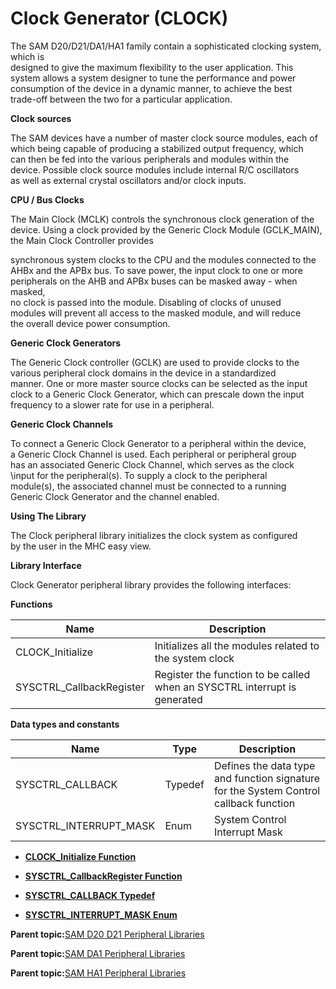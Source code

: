 # Clock Generator \(CLOCK\)

The SAM D20/D21/DA1/HA1 family contain a sophisticated clocking system, which is<br />designed to give the maximum flexibility to the user application. This<br />system allows a system designer to tune the performance and power<br />consumption of the device in a dynamic manner, to achieve the best<br />trade-off between the two for a particular application.

**Clock sources**

The SAM devices have a number of master clock source modules, each of<br />which being capable of producing a stabilized output frequency, which<br />can then be fed into the various peripherals and modules within the<br />device. Possible clock source modules include internal R/C oscillators<br />as well as external crystal oscillators and/or clock inputs.

**CPU / Bus Clocks**

The Main Clock \(MCLK\) controls the synchronous clock generation of the<br />device. Using a clock provided by the Generic Clock Module \(GCLK\_MAIN\),<br />the Main Clock Controller provides

synchronous system clocks to the CPU and the modules connected to the<br />AHBx and the APBx bus. To save power, the input clock to one or more<br />peripherals on the AHB and APBx buses can be masked away - when masked,<br />no clock is passed into the module. Disabling of clocks of unused<br />modules will prevent all access to the masked module, and will reduce<br />the overall device power consumption.

**Generic Clock Generators**

The Generic Clock controller \(GCLK\) are used to provide clocks to the<br />various peripheral clock domains in the device in a standardized<br />manner. One or more master source clocks can be selected as the input<br />clock to a Generic Clock Generator, which can prescale down the input<br />frequency to a slower rate for use in a peripheral.

**Generic Clock Channels**

To connect a Generic Clock Generator to a peripheral within the device,<br />a Generic Clock Channel is used. Each peripheral or peripheral group<br />has an associated Generic Clock Channel, which serves as the clock<br />\\input for the peripheral\(s\). To supply a clock to the peripheral<br />module\(s\), the associated channel must be connected to a running<br />Generic Clock Generator and the channel enabled.

**Using The Library**

The Clock peripheral library initializes the clock system as configured<br />by the user in the MHC easy view.

**Library Interface**

Clock Generator peripheral library provides the following interfaces:

**Functions**

|Name|Description|
|----|-----------|
|CLOCK\_Initialize|Initializes all the modules related to the system clock|
|SYSCTRL\_CallbackRegister|Register the function to be called when an SYSCTRL interrupt is generated|

**Data types and constants**

|Name|Type|Description|
|----|----|-----------|
|SYSCTRL\_CALLBACK|Typedef|Defines the data type and function signature for the System Control callback function|
|SYSCTRL\_INTERRUPT\_MASK|Enum|System Control Interrupt Mask|

-   **[CLOCK\_Initialize Function](GUID-B20B7C1D-72D7-48F2-BF71-688A22936393.md)**  

-   **[SYSCTRL\_CallbackRegister Function](GUID-1A675374-1C0C-45A2-954F-9D33A7BE91C3.md)**  

-   **[SYSCTRL\_CALLBACK Typedef](GUID-E9E58137-FBCF-4B59-AF69-58E6ED586E9B.md)**  

-   **[SYSCTRL\_INTERRUPT\_MASK Enum](GUID-E1509559-DAF8-4FCA-B282-F407DD7CD086.md)**  


**Parent topic:**[SAM D20 D21 Peripheral Libraries](GUID-86A69A90-EDAB-465F-A03A-57CD8BF54AE8.md)

**Parent topic:**[SAM DA1 Peripheral Libraries](GUID-0CDE5F35-9BE3-4484-8299-98161C496C00.md)

**Parent topic:**[SAM HA1 Peripheral Libraries](GUID-7E583BB3-CBFA-4862-8ED5-40D747167457.md)

